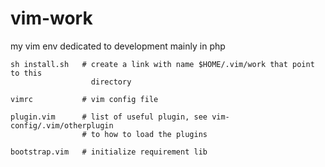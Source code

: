 # vim-work
my vim env dedicated to development mainly in php

    sh install.sh   # create a link with name $HOME/.vim/work that point to this 
                      directory

    vimrc           # vim config file

    plugin.vim      # list of useful plugin, see vim-config/.vim/otherplugin
                    # to how to load the plugins

    bootstrap.vim   # initialize requirement lib


